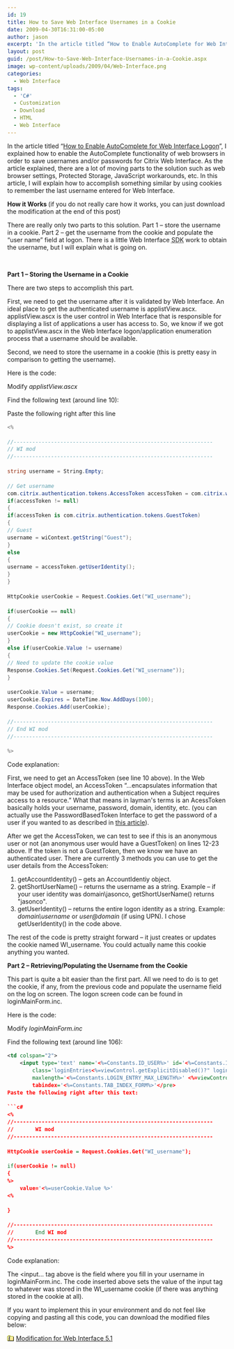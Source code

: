```yaml
---
id: 19
title: How to Save Web Interface Usernames in a Cookie
date: 2009-04-30T16:31:00-05:00
author: jason
excerpt: 'In the article titled “How to Enable AutoComplete for Web Interface Logon”, I explained how to enable the AutoComplete functionality of web browsers in order to save usernames and/or passwords for Citrix Web Interface.  As the article explained, there are a lot of moving parts to the solution such as web browser settings, Protected Storage, JavaScript workarounds, etc.  In this article, I will explain how to accomplish something similar by using cookies to remember the last username entered for Web Interface.'
layout: post
guid: /post/How-to-Save-Web-Interface-Usernames-in-a-Cookie.aspx
image: wp-content/uploads/2009/04/Web-Interface.png
categories:
  - Web Interface
tags:
  - 'C#'
  - Customization
  - Download
  - HTML
  - Web Interface
---
```

In the article titled “<a href="http://www.jasonconger.com/post/How-to-Enable-AutoComplete-for-Web-Interface-Logon.aspx">How to Enable AutoComplete for Web Interface Logon</a>”, I explained how to enable the AutoComplete functionality of web browsers in order to save usernames and/or passwords for Citrix Web Interface. As the article explained, there are a lot of moving parts to the solution such as web browser settings, Protected Storage, JavaScript workarounds, etc. In this article, I will explain how to accomplish something similar by using cookies to remember the last username entered for Web Interface.

<strong>How it Works </strong>(if you do not really care how it works, you can just download the modification at the end of this post)

There are really only two parts to this solution. Part 1 – store the username in a cookie. Part 2 – get the username from the cookie and populate the “user name” field at logon. There is a little Web Interface <acronym title="Software Development Kit">SDK</acronym> work to obtain the username, but I will explain what is going on.

&nbsp;

<strong>Part 1 – Storing the Username in a Cookie</strong>

There are two steps to accomplish this part.

First, we need to get the username after it is validated by Web Interface. An ideal place to get the authenticated username is applistView.ascx. applistView.ascx is the user control in Web Interface that is responsible for displaying a list of applications a user has access to. So, we know if we got to applistView.ascx in the Web Interface logon/application enumeration process that a username should be available.

Second, we need to store the username in a cookie (this is pretty easy in comparison to getting the username).

Here is the code:

Modify <em>applistView.ascx</em>

Find the following text (around line 10):

<!--#include file="../serverscripts/include.aspxf"-->

Paste the following right after this line
```c#
<%

//----------------------------------------------------------------
// WI mod
//----------------------------------------------------------------

string username = String.Empty;

// Get username
com.citrix.authentication.tokens.AccessToken accessToken = com.citrix.wi.pageutils.Authentication.authGetPrimaryAccessToken(wiContext.getWebAbstraction());
if(accessToken != null)
{
if(accessToken is com.citrix.authentication.tokens.GuestToken)
{
// Guest
username = wiContext.getString("Guest");
}
else
{
username = accessToken.getUserIdentity();
}
}

HttpCookie userCookie = Request.Cookies.Get("WI_username");

if(userCookie == null)
{
// Cookie doesn't exist, so create it
userCookie = new HttpCookie("WI_username");
}
else if(userCookie.Value != username)
{
// Need to update the cookie value
Response.Cookies.Set(Request.Cookies.Get("WI_username"));
}

userCookie.Value = username;
userCookie.Expires = DateTime.Now.AddDays(100);
Response.Cookies.Add(userCookie);

//----------------------------------------------------------------
// End WI mod
//----------------------------------------------------------------

%>
```

Code explanation:

First, we need to get an AccessToken (see line 10 above). In the Web Interface object model, an AccessToken “…encapsulates information that may be used for authorization and authentication when a Subject requires access to a resource.” What that means in layman's terms is an AcessToken basically holds your username, password, domain, identity, etc. (you can actually use the PasswordBasedToken Interface to get the password of a user if you wanted to as described in <a href="http://www.jasonconger.com/post/How-to-get-the-Username-AND-Password-of-a-user-in-Citrix-Web-Interface-40.aspx">this article</a>).

After we get the AccessToken, we can test to see if this is an anonymous user or not (an anonymous user would have a GuestToken) on lines 12-23 above. If the token is not a GuestToken, then we know we have an authenticated user. There are currently 3 methods you can use to get the user details from the AccessToken:
<ol>
	<li>getAccountIdentity() – gets an AccountIdentiy object.</li>
	<li>getShortUserName() – returns the username as a string. Example – if your user identity was domain&#92;jasonco, getShortUserName() returns "jasonco".</li>
	<li>getUserIdentity() – returns the entire logon identity as a string. Example: <em>domain&#92;username</em> or <em>user@domain</em> (if using UPN). I chose getUserIdentity() in the code above.</li>
</ol>
The rest of the code is pretty straight forward – it just creates or updates the cookie named WI_username. You could actually name this cookie anything you wanted.

<strong>Part 2 – Retrieving/Populating the Username from the Cookie</strong>

This part is quite a bit easier than the first part. All we need to do is to get the cookie, if any, from the previous code and populate the username field on the log on screen. The logon screen code can be found in loginMainForm.inc.

Here is the code:

Modify <em>loginMainForm.inc</em>

Find the following text (around line 106):
```xml
<td colspan="2">
    <input type='text' name='<%=Constants.ID_USER%>' id='<%=Constants.ID_USER%>'
        class='loginEntries<%=viewControl.getExplicitDisabled()?" loginEntriesDisabled":""%>'
        maxlength='<%=Constants.LOGIN_ENTRY_MAX_LENGTH%>' <%=viewControl.getExplicitDisabledStr()%>
        tabindex='<%=Constants.TAB_INDEX_FORM%>'</pre>
Paste the following right after this text:

```c#
<%
//----------------------------------------------------------------
//       WI mod
//----------------------------------------------------------------

HttpCookie userCookie = Request.Cookies.Get("WI_username");

if(userCookie != null)
{
%>
    value='<%=userCookie.Value %>'
<%

}

//----------------------------------------------------------------
//       End WI mod
//----------------------------------------------------------------
%>
```

Code explanation:

The <input… tag above is the field where you fill in your username in loginMainForm.inc. The code inserted above sets the value of the input tag to whatever was stored in the WI_username cookie (if there was anything stored in the cookie at all).

If you want to implement this in your environment and do not feel like copying and pasting all this code, you can download the modified files below:

<img src="/assets/images/zip_small.gif" alt="download" align="absBottom" /> <a href="http://www.jasonconger.com/downloads/2009/5/WI51_Cookie_Mod.zip">Modification for Web Interface 5.1</a>